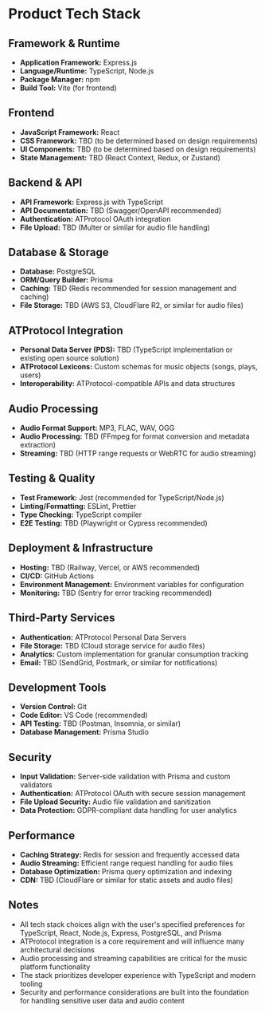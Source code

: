 # Product Tech Stack

## Framework & Runtime
- **Application Framework:** Express.js
- **Language/Runtime:** TypeScript, Node.js
- **Package Manager:** npm
- **Build Tool:** Vite (for frontend)

## Frontend
- **JavaScript Framework:** React
- **CSS Framework:** TBD (to be determined based on design requirements)
- **UI Components:** TBD (to be determined based on design requirements)
- **State Management:** TBD (React Context, Redux, or Zustand)

## Backend & API
- **API Framework:** Express.js with TypeScript
- **API Documentation:** TBD (Swagger/OpenAPI recommended)
- **Authentication:** ATProtocol OAuth integration
- **File Upload:** TBD (Multer or similar for audio file handling)

## Database & Storage
- **Database:** PostgreSQL
- **ORM/Query Builder:** Prisma
- **Caching:** TBD (Redis recommended for session management and caching)
- **File Storage:** TBD (AWS S3, CloudFlare R2, or similar for audio files)

## ATProtocol Integration
- **Personal Data Server (PDS):** TBD (TypeScript implementation or existing open source solution)
- **ATProtocol Lexicons:** Custom schemas for music objects (songs, plays, users)
- **Interoperability:** ATProtocol-compatible APIs and data structures

## Audio Processing
- **Audio Format Support:** MP3, FLAC, WAV, OGG
- **Audio Processing:** TBD (FFmpeg for format conversion and metadata extraction)
- **Streaming:** TBD (HTTP range requests or WebRTC for audio streaming)

## Testing & Quality
- **Test Framework:** Jest (recommended for TypeScript/Node.js)
- **Linting/Formatting:** ESLint, Prettier
- **Type Checking:** TypeScript compiler
- **E2E Testing:** TBD (Playwright or Cypress recommended)

## Deployment & Infrastructure
- **Hosting:** TBD (Railway, Vercel, or AWS recommended)
- **CI/CD:** GitHub Actions
- **Environment Management:** Environment variables for configuration
- **Monitoring:** TBD (Sentry for error tracking recommended)

## Third-Party Services
- **Authentication:** ATProtocol Personal Data Servers
- **File Storage:** TBD (Cloud storage service for audio files)
- **Analytics:** Custom implementation for granular consumption tracking
- **Email:** TBD (SendGrid, Postmark, or similar for notifications)

## Development Tools
- **Version Control:** Git
- **Code Editor:** VS Code (recommended)
- **API Testing:** TBD (Postman, Insomnia, or similar)
- **Database Management:** Prisma Studio

## Security
- **Input Validation:** Server-side validation with Prisma and custom validators
- **Authentication:** ATProtocol OAuth with secure session management
- **File Upload Security:** Audio file validation and sanitization
- **Data Protection:** GDPR-compliant data handling for user analytics

## Performance
- **Caching Strategy:** Redis for session and frequently accessed data
- **Audio Streaming:** Efficient range request handling for audio files
- **Database Optimization:** Prisma query optimization and indexing
- **CDN:** TBD (CloudFlare or similar for static assets and audio files)

## Notes
- All tech stack choices align with the user's specified preferences for TypeScript, React, Node.js, Express, PostgreSQL, and Prisma
- ATProtocol integration is a core requirement and will influence many architectural decisions
- Audio processing and streaming capabilities are critical for the music platform functionality
- The stack prioritizes developer experience with TypeScript and modern tooling
- Security and performance considerations are built into the foundation for handling sensitive user data and audio content
